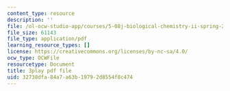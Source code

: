 ```yaml
---
content_type: resource
description: ''
file: /ol-ocw-studio-app/courses/5-08j-biological-chemistry-ii-spring-2016/32738dfa84a7a63b19792d8554f8c474_UYGXwem3vN0.pdf
file_size: 61143
file_type: application/pdf
learning_resource_types: []
license: https://creativecommons.org/licenses/by-nc-sa/4.0/
ocw_type: OCWFile
resourcetype: Document
title: 3play pdf file
uid: 32738dfa-84a7-a63b-1979-2d8554f8c474
---
```

